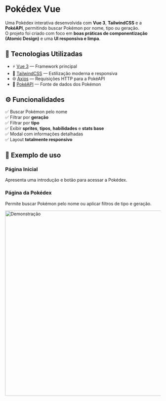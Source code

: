 # Pokédex Vue

Uma Pokédex interativa desenvolvida com **Vue 3**, **TailwindCSS** e a **PokéAPI**, permitindo buscar Pokémon por nome, tipo ou geração.  
O projeto foi criado com foco em **boas práticas de componentização (Atomic Design)** e uma **UI responsiva e limpa**.

## 🚀 Tecnologias Utilizadas

- ⚡ [Vue 3](https://vuejs.org/) — Framework principal  
- 🎨 [TailwindCSS](https://tailwindcss.com/) — Estilização moderna e responsiva  
- 🌐 [Axios](https://axios-http.com/) — Requisições HTTP para a PokéAPI  
- 🧩 [PokéAPI](https://pokeapi.co/) — Fonte de dados dos Pokémon  

## ⚙️ Funcionalidades

✅ Buscar Pokémon pelo nome  
✅ Filtrar por **geração**  
✅ Filtrar por **tipo**  
✅ Exibir **sprites**, **tipos**, **habilidades** e **stats base**  
✅ Modal com informações detalhadas  
✅ Layout **totalmente responsivo**

## 🧩 Exemplo de uso

### Página Inicial
Apresenta uma introdução e botão para acessar a Pokédex.

### Página da Pokédex
Permite buscar Pokémon pelo nome ou aplicar filtros de tipo e geração.

<img src="https://raw.githubusercontent.com/jot4jj/pokedex-vue/main/src/assets/img/demo.png" alt="Demonstração" width="600">

